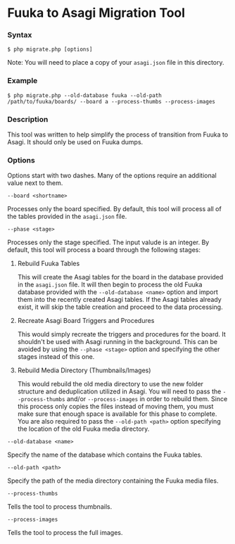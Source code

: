 Fuuka to Asagi Migration Tool
=============================

### Syntax

`$ php migrate.php [options]`

Note: You will need to place a copy of your `asagi.json` file in this directory.

### Example

`$ php migrate.php --old-database fuuka --old-path /path/to/fuuka/boards/ --board a --process-thumbs --process-images`

### Description

This tool was written to help simplify the process of transition from Fuuka to Asagi. It should only be used on Fuuka dumps.

### Options

Options start with two dashes. Many of the options require an additional value next to them.


`--board <shortname>`

Processes only the board specified. By default, this tool will process all of the tables provided in the `asagi.json` file.

`--phase <stage>`

Processes only the stage specified. The input valude is an integer. By default, this tool will process a board through the following stages:

1. Rebuild Fuuka Tables

    This will create the Asagi tables for the board in the database provided in the `asagi.json` file. It will then begin to process the old Fuuka database provided with the `--old-database <name>` option and import them into the recently created Asagi tables. If the Asagi tables already exist, it will skip the table creation and proceed to the data processing.

2. Recreate Asagi Board Triggers and Procedures

    This would simply recreate the triggers and procedures for the board. It shouldn't be used with Asagi running in the background. This can be avoided by using the `--phase <stage>` option and specifying the other stages instead of this one.

3. Rebuild Media Directory (Thumbnails/Images)

    This would rebuild the old media directory to use the new folder structure and deduplication utilized in Asagi. You will need to pass the `--process-thumbs` and/or `--process-images` in order to rebuild them. Since this process only copies the files instead of moving them, you must make sure that enough space is available for this phase to complete. You are also required to pass the `--old-path <path>` option specifying the location of the old Fuuka media directory.

`--old-database <name>`

Specify the name of the database which contains the Fuuka tables.

`--old-path <path>`

Specify the path of the media directory containing the Fuuka media files.

`--process-thumbs`

Tells the tool to process thumbnails.

`--process-images`

Tells the tool to process the full images.
